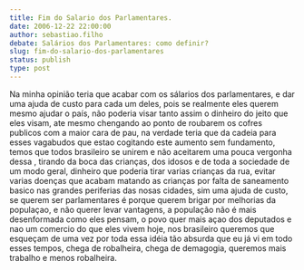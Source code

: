 ```yaml
---
title: Fim do Salario dos Parlamentares.
date: 2006-12-22 22:00:00
author: sebastiao.filho
debate: Salários dos Parlamentares: como definir?
slug: fim-do-salario-dos-parlamentares
status: publish 
type: post
---
```


Na minha opinião teria que acabar com os sálarios dos parlamentares, e dar uma ajuda de custo para cada um deles, pois se realmente eles querem mesmo ajudar o país, não poderia visar tanto assim o dinheiro do jeito que eles visam, ate mesmo chengando ao ponto de roubarem os cofres publicos com a maior cara de pau, na verdade teria que da cadeia para esses vagabudos que estao cogitando este aumento sem fundamento, temos que todos brasileiro se unirem e não aceitarem uma pouca vergonha dessa , tirando da boca das crianças, dos idosos e de toda a sociedade de um modo geral, dinheiro que poderia tirar varias crianças da rua, evitar varias doenças que acabam matando as crianças por falta de saneamento basico nas grandes periferias das nosas cidades, sim uma ajuda de custo, se querem ser parlamentares é porque querem brigar por melhorias da populaçao, e não querer levar vantagens, a população não é mais desenformada como eles pensam, o povo quer mais açao dos deputados e nao um comercio do que eles vivem hoje, nos brasileiro queremos que esqueçam de uma vez por toda essa idéia tão absurda que eu já vi em todo esses tempos, chega de robalheira, chega de demagogia, queremos mais trabalho e menos robalheira.
